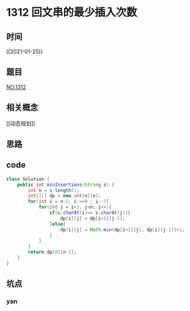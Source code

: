 # 1312 回文串的最少插入次数
## 时间
[[2021-01-25]]
## 题目
[NO.1312](https://leetcode-cn.com/problems/minimum-insertion-steps-to-make-a-string-palindrome/description/)

## 相关概念
[[动态规划]]
## 思路


## code
```java
class Solution {
    public int minInsertions(String s) {
        int n = s.length();
        int[][] dp = new int[n][n];
        for(int i = n-2; i >=0 ; i--){
            for(int j = i+1; j<n; j++){
                if(s.charAt(i)== s.charAt(j)){
                    dp[i][j] = dp[i+1][j-1];
                }else{
                    dp[i][j] = Math.min(dp[i+1][j], dp[i][j-1])+1;
                }
            }
        }
        return dp[0][n-1];
    }
}
```

## 坑点
### yan